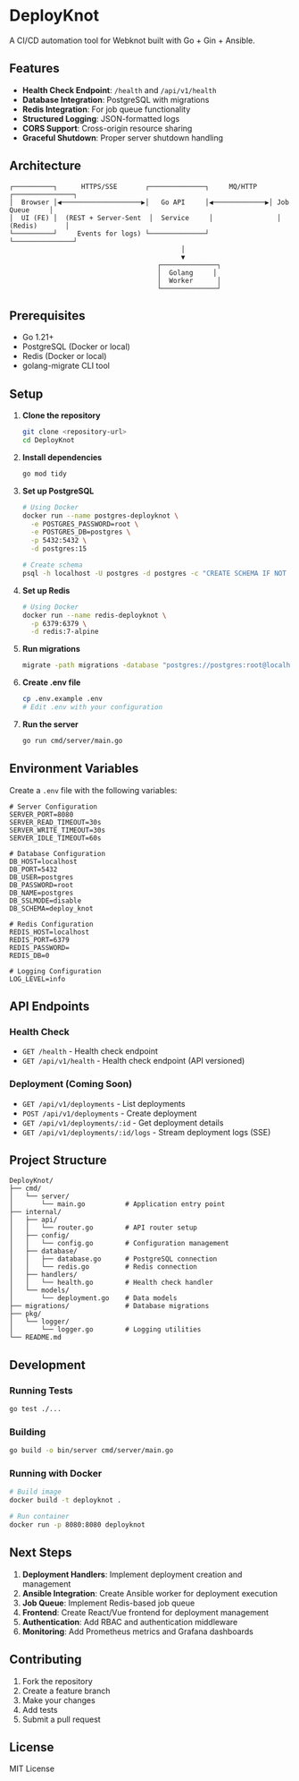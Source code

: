 # DeployKnot

A CI/CD automation tool for Webknot built with Go + Gin + Ansible.

## Features

- **Health Check Endpoint**: `/health` and `/api/v1/health`
- **Database Integration**: PostgreSQL with migrations
- **Redis Integration**: For job queue functionality
- **Structured Logging**: JSON-formatted logs
- **CORS Support**: Cross-origin resource sharing
- **Graceful Shutdown**: Proper server shutdown handling

## Architecture

```
┌──────────┐      HTTPS/SSE       ┌──────────────┐     MQ/HTTP     ┌───────────────┐
│  Browser │◀────────────────────▶│   Go API     │◀─────────────▶│ Job Queue     │
│  UI (FE) │  (REST + Server-Sent  │  Service     │                │ (Redis)       │
└──────────┘     Events for logs) └──────────────┘                └───────────────┘
                                           │
                                           ▼
                                     ┌──────────────┐
                                     │  Golang     │
                                     │  Worker      │
                                     └──────────────┘
```

## Prerequisites

- Go 1.21+
- PostgreSQL (Docker or local)
- Redis (Docker or local)
- golang-migrate CLI tool

## Setup

1. **Clone the repository**
   ```bash
   git clone <repository-url>
   cd DeployKnot
   ```

2. **Install dependencies**
   ```bash
   go mod tidy
   ```

3. **Set up PostgreSQL**
   ```bash
   # Using Docker
   docker run --name postgres-deployknot \
     -e POSTGRES_PASSWORD=root \
     -e POSTGRES_DB=postgres \
     -p 5432:5432 \
     -d postgres:15
   
   # Create schema
   psql -h localhost -U postgres -d postgres -c "CREATE SCHEMA IF NOT EXISTS deploy_knot;"
   ```

4. **Set up Redis**
   ```bash
   # Using Docker
   docker run --name redis-deployknot \
     -p 6379:6379 \
     -d redis:7-alpine
   ```

5. **Run migrations**
   ```bash
   migrate -path migrations -database "postgres://postgres:root@localhost:5432/postgres?sslmode=disable&search_path=deploy_knot" up
   ```

6. **Create .env file**
   ```bash
   cp .env.example .env
   # Edit .env with your configuration
   ```

7. **Run the server**
   ```bash
   go run cmd/server/main.go
   ```

## Environment Variables

Create a `.env` file with the following variables:

```env
# Server Configuration
SERVER_PORT=8080
SERVER_READ_TIMEOUT=30s
SERVER_WRITE_TIMEOUT=30s
SERVER_IDLE_TIMEOUT=60s

# Database Configuration
DB_HOST=localhost
DB_PORT=5432
DB_USER=postgres
DB_PASSWORD=root
DB_NAME=postgres
DB_SSLMODE=disable
DB_SCHEMA=deploy_knot

# Redis Configuration
REDIS_HOST=localhost
REDIS_PORT=6379
REDIS_PASSWORD=
REDIS_DB=0

# Logging Configuration
LOG_LEVEL=info
```

## API Endpoints

### Health Check
- `GET /health` - Health check endpoint
- `GET /api/v1/health` - Health check endpoint (API versioned)

### Deployment (Coming Soon)
- `GET /api/v1/deployments` - List deployments
- `POST /api/v1/deployments` - Create deployment
- `GET /api/v1/deployments/:id` - Get deployment details
- `GET /api/v1/deployments/:id/logs` - Stream deployment logs (SSE)

## Project Structure

```
DeployKnot/
├── cmd/
│   └── server/
│       └── main.go          # Application entry point
├── internal/
│   ├── api/
│   │   └── router.go        # API router setup
│   ├── config/
│   │   └── config.go        # Configuration management
│   ├── database/
│   │   ├── database.go      # PostgreSQL connection
│   │   └── redis.go         # Redis connection
│   ├── handlers/
│   │   └── health.go        # Health check handler
│   └── models/
│       └── deployment.go    # Data models
├── migrations/              # Database migrations
├── pkg/
│   └── logger/
│       └── logger.go        # Logging utilities
└── README.md
```

## Development

### Running Tests
```bash
go test ./...
```

### Building
```bash
go build -o bin/server cmd/server/main.go
```

### Running with Docker
```bash
# Build image
docker build -t deployknot .

# Run container
docker run -p 8080:8080 deployknot
```

## Next Steps

1. **Deployment Handlers**: Implement deployment creation and management
2. **Ansible Integration**: Create Ansible worker for deployment execution
3. **Job Queue**: Implement Redis-based job queue
4. **Frontend**: Create React/Vue frontend for deployment management
5. **Authentication**: Add RBAC and authentication middleware
6. **Monitoring**: Add Prometheus metrics and Grafana dashboards

## Contributing

1. Fork the repository
2. Create a feature branch
3. Make your changes
4. Add tests
5. Submit a pull request

## License

MIT License 
